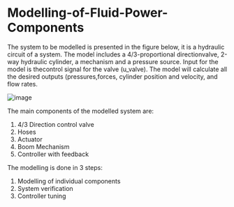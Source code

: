 # Modelling-of-Fluid-Power-Components
The system to be modelled is presented in the figure below, it is a hydraulic circuit of a system.  The model includes a 4/3-proportional directionvalve,  2-way  hydraulic  cylinder,  a  mechanism  and  a  pressure  source.  Input  for  the  model  is  thecontrol  signal  for  the  valve  (u_valve).  The  model  will  calculate  all  the  desired  outputs  (pressures,forces, cylinder position and velocity, and flow rates.

![image](https://user-images.githubusercontent.com/51742367/59498336-e553e100-8e9d-11e9-97a9-1d3788151de7.png)

The main components of the modelled system are: 
1. 4/3 Direction control valve 
2. Hoses 
3. Actuator 
4. Boom Mechanism 
5. Controller with feedback 

The modelling is done in 3 steps: 
1. Modelling of individual components 
2. System verification 
3. Controller tuning 
